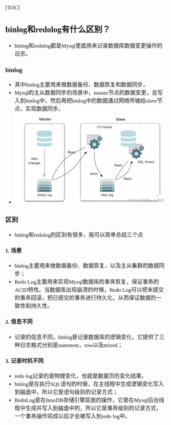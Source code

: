 <span  style="font-family: Simsun,serif; font-size: 17px; ">

[TOC]

## binlog和redolog有什么区别？

- binlog和redolog都是Mysql里面用来记录数据库数据变更操作的日志。

### binlog

- 其中binlog主要用来做数据备份、数据恢复和数据同步，
- Mysql的主从数据同步的场景中，master节点的数据变更，会写入到binlog中，然后再把binlog中的数据通过网络传输给slave节点，实现数据同步。
- ![](./pic/binlog.png)

### 区别

- binlog和redolog的区别有很多，我可以简单总结三个点

#### 1. 场景

- binlog主要用来做数据备份、数据恢复、以及主从集群的数据同步；
- Redo Log主要用来实现Mysql数据库的事务恢复，保证事务的ACID特性。当数据库出现崩溃的时候，Redo Log可以把未提交的事务回滚，把已提交的事务进行持久化，从而保证数据的一致性和持久性。

#### 2. 信息不同

- 记录的信息不同，binlog是记录数据库的逻辑变化，它提供了三种日志格式分别是statement，row以及mixed；

#### 3. 记录时机不同

- redo log记录的是物理变化，也就是数据页的变化结果。
- binlog是在执行SQL语句的时候，在主线程中生成逻辑变化写入到磁盘中，所以它是语句级别的记录方式；
- RedoLog是在InnoDB存储引擎层面的操作，它是在Mysql后台线程中生成并写入到磁盘中的，所以它是事务级别的记录方式，一个事务操作完成以后才会被写入到redo log中。

</span>